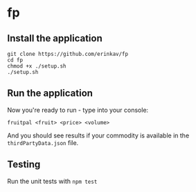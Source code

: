# fp

## Install the application

```
git clone https://github.com/erinkav/fp
cd fp
chmod +x ./setup.sh
./setup.sh
```

## Run the application 
Now you're ready to run - type into your console:
```
fruitpal <fruit> <price> <volume>
```
And you should see results if your commodity is available in the `thirdPartyData.json` file.
## Testing
Run the unit tests with `npm test`

